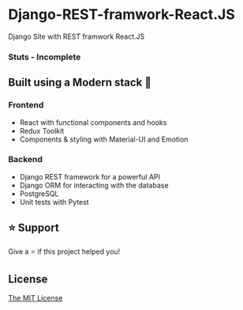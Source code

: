 # Django-REST-framwork-React.JS

Django Site with REST framwork React.JS

### Stuts - Incomplete

## Built using a Modern stack 💎

### Frontend

- React with functional components and hooks
- Redux Toolkit
- Components & styling with Material-UI and Emotion

### Backend

- Django REST framework for a powerful API
- Django ORM for interacting with the database
- PostgreSQL
- Unit tests with Pytest

## ⭐️ Support

Give a ⭐️ if this project helped you!

## License

[The MIT License](LICENSE)
